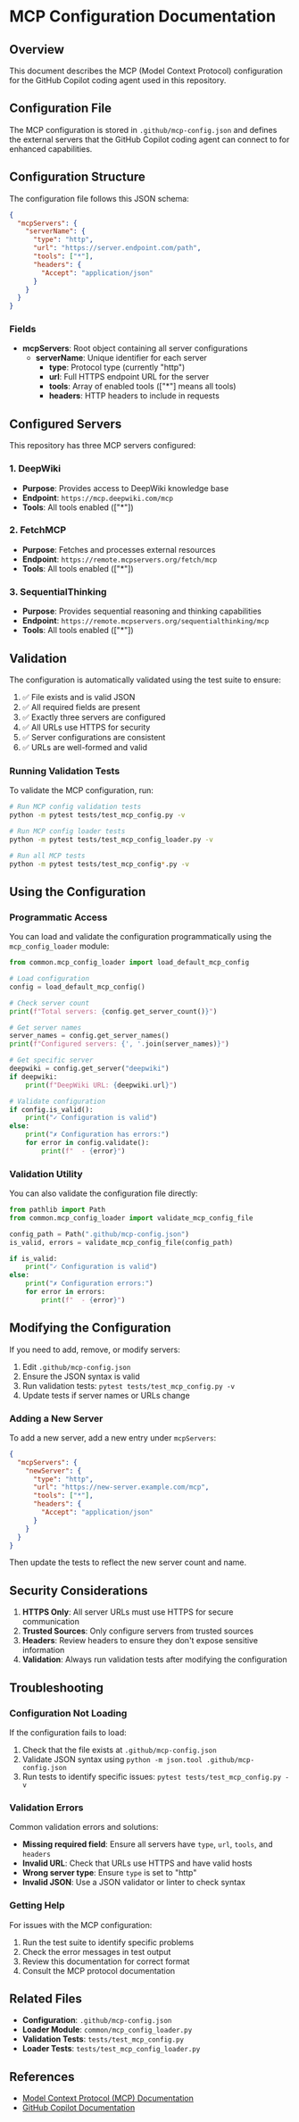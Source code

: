 # MCP Configuration Documentation

## Overview

This document describes the MCP (Model Context Protocol) configuration for the GitHub Copilot coding agent used in this
repository.

## Configuration File

The MCP configuration is stored in `.github/mcp-config.json` and defines the external servers that the GitHub Copilot
coding agent can connect to for enhanced capabilities.

## Configuration Structure

The configuration file follows this JSON schema:

```json
{
  "mcpServers": {
    "serverName": {
      "type": "http",
      "url": "https://server.endpoint.com/path",
      "tools": ["*"],
      "headers": {
        "Accept": "application/json"
      }
    }
  }
}
```

### Fields

- **mcpServers**: Root object containing all server configurations
  - **serverName**: Unique identifier for each server
    - **type**: Protocol type (currently "http")
    - **url**: Full HTTPS endpoint URL for the server
    - **tools**: Array of enabled tools (["\*"] means all tools)
    - **headers**: HTTP headers to include in requests

## Configured Servers

This repository has three MCP servers configured:

### 1. DeepWiki

- **Purpose**: Provides access to DeepWiki knowledge base
- **Endpoint**: `https://mcp.deepwiki.com/mcp`
- **Tools**: All tools enabled (["\*"])

### 2. FetchMCP

- **Purpose**: Fetches and processes external resources
- **Endpoint**: `https://remote.mcpservers.org/fetch/mcp`
- **Tools**: All tools enabled (["\*"])

### 3. SequentialThinking

- **Purpose**: Provides sequential reasoning and thinking capabilities
- **Endpoint**: `https://remote.mcpservers.org/sequentialthinking/mcp`
- **Tools**: All tools enabled (["\*"])

## Validation

The configuration is automatically validated using the test suite to ensure:

1. ✅ File exists and is valid JSON
1. ✅ All required fields are present
1. ✅ Exactly three servers are configured
1. ✅ All URLs use HTTPS for security
1. ✅ Server configurations are consistent
1. ✅ URLs are well-formed and valid

### Running Validation Tests

To validate the MCP configuration, run:

```bash
# Run MCP config validation tests
python -m pytest tests/test_mcp_config.py -v

# Run MCP config loader tests
python -m pytest tests/test_mcp_config_loader.py -v

# Run all MCP tests
python -m pytest tests/test_mcp_config*.py -v
```

## Using the Configuration

### Programmatic Access

You can load and validate the configuration programmatically using the `mcp_config_loader` module:

```python
from common.mcp_config_loader import load_default_mcp_config

# Load configuration
config = load_default_mcp_config()

# Check server count
print(f"Total servers: {config.get_server_count()}")

# Get server names
server_names = config.get_server_names()
print(f"Configured servers: {', '.join(server_names)}")

# Get specific server
deepwiki = config.get_server("deepwiki")
if deepwiki:
    print(f"DeepWiki URL: {deepwiki.url}")

# Validate configuration
if config.is_valid():
    print("✓ Configuration is valid")
else:
    print("✗ Configuration has errors:")
    for error in config.validate():
        print(f"  - {error}")
```

### Validation Utility

You can also validate the configuration file directly:

```python
from pathlib import Path
from common.mcp_config_loader import validate_mcp_config_file

config_path = Path(".github/mcp-config.json")
is_valid, errors = validate_mcp_config_file(config_path)

if is_valid:
    print("✓ Configuration is valid")
else:
    print("✗ Configuration errors:")
    for error in errors:
        print(f"  - {error}")
```

## Modifying the Configuration

If you need to add, remove, or modify servers:

1. Edit `.github/mcp-config.json`
1. Ensure the JSON syntax is valid
1. Run validation tests: `pytest tests/test_mcp_config.py -v`
1. Update tests if server names or URLs change

### Adding a New Server

To add a new server, add a new entry under `mcpServers`:

```json
{
  "mcpServers": {
    "newServer": {
      "type": "http",
      "url": "https://new-server.example.com/mcp",
      "tools": ["*"],
      "headers": {
        "Accept": "application/json"
      }
    }
  }
}
```

Then update the tests to reflect the new server count and name.

## Security Considerations

1. **HTTPS Only**: All server URLs must use HTTPS for secure communication
1. **Trusted Sources**: Only configure servers from trusted sources
1. **Headers**: Review headers to ensure they don't expose sensitive information
1. **Validation**: Always run validation tests after modifying the configuration

## Troubleshooting

### Configuration Not Loading

If the configuration fails to load:

1. Check that the file exists at `.github/mcp-config.json`
1. Validate JSON syntax using `python -m json.tool .github/mcp-config.json`
1. Run tests to identify specific issues: `pytest tests/test_mcp_config.py -v`

### Validation Errors

Common validation errors and solutions:

- **Missing required field**: Ensure all servers have `type`, `url`, `tools`, and `headers`
- **Invalid URL**: Check that URLs use HTTPS and have valid hosts
- **Wrong server type**: Ensure `type` is set to "http"
- **Invalid JSON**: Use a JSON validator or linter to check syntax

### Getting Help

For issues with the MCP configuration:

1. Run the test suite to identify specific problems
1. Check the error messages in test output
1. Review this documentation for correct format
1. Consult the MCP protocol documentation

## Related Files

- **Configuration**: `.github/mcp-config.json`
- **Loader Module**: `common/mcp_config_loader.py`
- **Validation Tests**: `tests/test_mcp_config.py`
- **Loader Tests**: `tests/test_mcp_config_loader.py`

## References

- [Model Context Protocol (MCP) Documentation](https://modelcontextprotocol.io/)
- [GitHub Copilot Documentation](https://docs.github.com/en/copilot)
